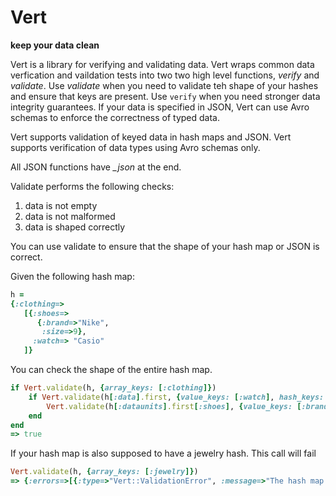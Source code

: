 # Vert

**keep your data clean**

Vert is a library for verifying and validating data. Vert wraps common
data verfication and vaildation tests into two two high level
functions, *verify* and *validate*. Use *validate* when you need to
validate teh shape of your hashes and ensure that keys are present.
Use `verify` when you need stronger data integrity guarantees. If your
data is specified in JSON, Vert can use Avro schemas to enforce the
correctness of typed data.

Vert supports validation of keyed data in hash maps
and JSON. Vert supports verification of data types using Avro schemas only.

All JSON functions have *_json* at the end. 

Validate performs the following checks:

1. data is not empty
1. data is not malformed
1. data is shaped correctly 

You can use validate to ensure that the shape of your hash map or JSON
is correct.

Given the following hash map:

```ruby
h =
{:clothing=>
   [{:shoes=>
      {:brand=>"Nike", 
       :size=>9}, 
     :watch=> "Casio"
   ]}
```

You can check the shape of the entire hash map.

```ruby
if Vert.validate(h, {array_keys: [:clothing]})
    if Vert.validate(h[:data].first, {value_keys: [:watch], hash_keys: [:shoes]})
        Vert.validate(h[:dataunits].first[:shoes], {value_keys: [:brand, :size]})
    end
end
=> true
```

If your hash map is also supposed to have a jewelry hash. This call
will fail

```ruby
Vert.validate(h, {array_keys: [:jewelry]})
=> {:errors=>[{:type=>"Vert::ValidationError", :message=>"The hash map either does not contain key/s provided or the keys are present but do not have array as its value. {missing_keys: [:jewelry]}"}]}
```
